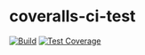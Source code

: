# coveralls-ci-test

[![Build][travis.svg]][travis.link]
[![Test Coverage][3]][4]

[3]: https://img.shields.io/coveralls/catdad-experiments/coveralls-ci-test.svg
[4]: https://coveralls.io/github/catdad-experiments/coveralls-ci-test?branch=master

[travis.svg]: https://travis-ci.org/catdad-experiments/coveralls-ci-test.svg?branch=master
[travis.link]: https://travis-ci.org/catdad-experiments/coveralls-ci-test

